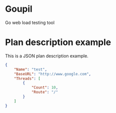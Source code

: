 # Goupil
Go web load testing tool

# Plan description example

This is a JSON plan description example.

```json
{
	"Name": "test",
	"BaseURL": "http://www.google.com",
	"Threads": [
		{
			"Count": 10,
			"Route": "/"
		}
	]
}
```
